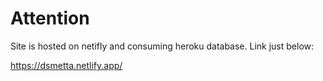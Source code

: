 
# Attention

Site is hosted on netifly and consuming heroku database.  Link just below:

https://dsmetta.netlify.app/
